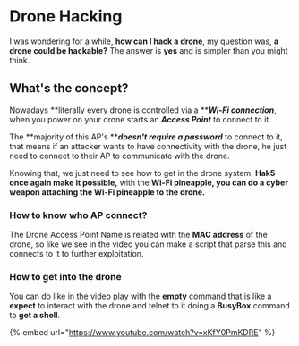 # Drone Hacking

I was wondering for a while, **how can I hack a drone**, my question was, **a drone could be hackable?** The answer is **yes** and is simpler than you might think.

## What's the concept?

Nowadays **literally every drone is controlled via a **_**Wi-Fi connection**_, when you power on your drone starts an _**Access Point**_ to connect to it.&#x20;

The **majority of this AP's **_**doesn't require a password**_ to connect to it, that means if an attacker wants to have connectivity with the drone, he just need to connect to their AP to communicate with the drone.

Knowing that, we just need to see how to get in the drone system. **Hak5 once again make it possible,** with the **Wi-Fi pineapple, you can do a cyber weapon attaching the Wi-Fi pineapple to the drone.**

### How to know who AP connect?

The Drone Access Point Name is related with the **MAC address** of the drone, so like we see in the video you can make a script that parse this and connects to it to further exploitation.

### How to get into the drone

You can do like in the video play with the **empty** command that is like a **expect** to interact with the drone and telnet to it doing a **BusyBox** command to **get a shell**.

{% embed url="https://www.youtube.com/watch?v=xKfY0PmKDRE" %}

